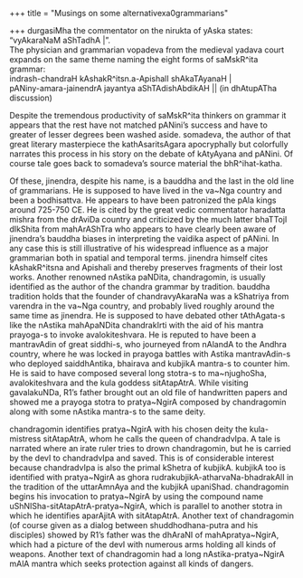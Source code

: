 +++
title = "Musings on some alternativexa0grammarians"

+++
durgasiMha the commentator on the nirukta of yAska states:  
“vyAkaraNaM aShTadhA |”.  
The physician and grammarian vopadeva from the medieval yadava court
expands on the same theme naming the eight forms of saMskR^ita
grammar:  
indrash-chandraH kAshakR^itsn.a-ApishalI shAkaTAyanaH |  
pANiny-amara-jainendrA jayantya aShTAdishAbdikAH || (in dhAtupATha
discussion)

Despite the tremendous productivity of saMskR^ita thinkers on grammar it
appears that the rest have not matched pANini’s success and have to
greater of lesser degrees been washed aside. somadeva, the author of
that great literary masterpiece the kathAsaritsAgara apocryphally but
colorfully narrates this process in his story on the debate of kAtyAyana
and pANini. Of course tale goes back to somadeva’s source material the
bhR^ihat-katha.

Of these, jinendra, despite his name, is a bauddha and the last in the
old line of grammarians. He is supposed to have lived in the va\~Nga
country and been a bodhisattva. He appears to have been patronized the
pAla kings around 725-750 CE. He is cited by the great vedic commentator
haradatta mishra from the drAviDa country and criticized by the much
latter bhaTTojI dIkShita from mahArAShTra who appears to have clearly
been aware of jinendra’s bauddha biases in interpreting the vaidika
aspect of pANini. In any case this is still illustrative of his
widespread influence as a major grammarian both in spatial and temporal
terms. jinendra himself cites kAshakR^itsna and Apishali and thereby
preserves fragments of their lost works. Another renowned nAstika
paNDita, chandragomin, is usually identified as the author of the
chandra grammar by tradition. bauddha tradition holds that the founder
of chandravyAkaraNa was a kShatriya from varendra in the va\~Nga
country, and probably lived roughly around the same time as jinendra. He
is supposed to have debated other tAthAgata-s like the nAstika
mahApaNDita chandrakIrti with the aid of his mantra prayoga-s to invoke
avalokiteshvara. He is reputed to have been a mantravAdin of great
siddhi-s, who journeyed from nAlandA to the Andhra country, where he was
locked in prayoga battles with Astika mantravAdin-s who deployed
saiddhAntika, bhairava and kubjikA mantra-s to counter him. He is said
to have composed several long stotra-s to ma\~njughoSha, avalokiteshvara
and the kula goddess sitAtapAtrA. While visiting gavalakuNDa, R1’s
father brought out an old file of handwritten papers and showed me a
prayoga stotra to pratya\~NgirA composed by chandragomin along with some
nAstika mantra-s to the same deity.

chandragomin identifies pratya\~NgirA with his chosen deity the
kula-mistress sitAtapAtrA, whom he calls the queen of chandradvIpa. A
tale is narrated where an irate ruler tries to drown chandragomin, but
he is carried by the devI to chandradvIpa and saved. This is of
considerable interest because chandradvIpa is also the primal kShetra of
kubjikA. kubjikA too is identified with pratya\~NgirA as ghora
rudrakubjikA-atharvaNa-bhadrakAlI in the tradition of the uttarAmnAya
and the kubjikA upaniShad. chandragomin begins his invocation to
pratya\~NgirA by using the compound name
uShNISha-sitAtapAtrA-pratya\~NgirA, which is parallel to another stotra
in which he identifies aparAjitA with sitAtapAtrA. Another text of
chandragomin (of course given as a dialog between shuddhodhana-putra and
his disciples) showed by R1’s father was the dhAraNI of
mahApratya\~NgirA, which had a picture of the devI with numerous arms
holding all kinds of weapons. Another text of chandragomin had a long
nAstika-pratya\~NgirA mAlA mantra which seeks protection against all
kinds of dangers.
